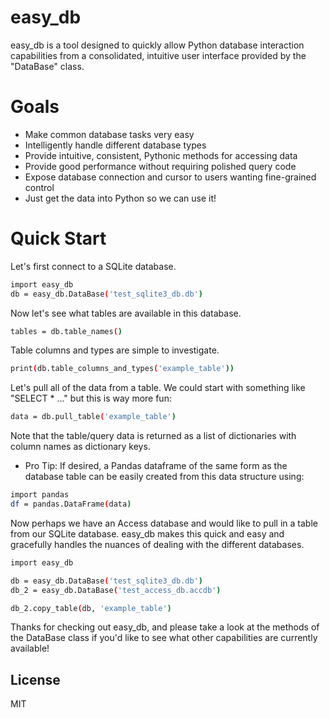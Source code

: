 # easy_db

easy_db is a tool designed to quickly allow Python database interaction capabilities from a consolidated, intuitive user interface provided by the "DataBase" class.

# Goals

 - Make common database tasks very easy
 - Intelligently handle different database types
 - Provide intuitive, consistent, Pythonic methods for accessing data
 - Provide good performance without requiring polished query code
 - Expose database connection and cursor to users wanting fine-grained control
 - Just get the data into Python so we can use it!

# Quick Start

Let's first connect to a SQLite database.
```sh
import easy_db
db = easy_db.DataBase('test_sqlite3_db.db')
```

Now let's see what tables are available in this database.
```sh
tables = db.table_names()
```

Table columns and types are simple to investigate.
```sh
print(db.table_columns_and_types('example_table'))
```

Let's pull all of the data from a table.  We could start with something like "SELECT * ..." but this is way more fun:
```sh
data = db.pull_table('example_table')
```

Note that the table/query data is returned as a list of dictionaries with column names as dictionary keys.

 - Pro Tip:  If desired, a Pandas dataframe of the same form as the database table can be easily created from this data structure using:
```sh
import pandas
df = pandas.DataFrame(data)
```


Now perhaps we have an Access database and would like to pull in a table from our SQLite database.  easy_db makes this quick and easy and gracefully handles the nuances of dealing with the different databases.
```sh
import easy_db

db = easy_db.DataBase('test_sqlite3_db.db')
db_2 = easy_db.DataBase('test_access_db.accdb')

db_2.copy_table(db, 'example_table')
```

Thanks for checking out easy_db, and please take a look at the methods of the DataBase class if you'd like to see what other capabilities are currently available!


License
----
MIT

